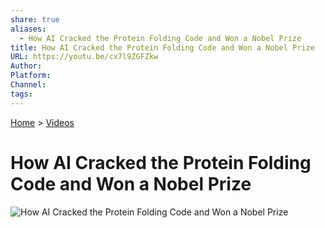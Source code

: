 ```yaml
---
share: true
aliases:
  - How AI Cracked the Protein Folding Code and Won a Nobel Prize
title: How AI Cracked the Protein Folding Code and Won a Nobel Prize
URL: https://youtu.be/cx7l9ZGFZkw
Author: 
Platform: 
Channel: 
tags: 
---
```

[Home](../index.md) > [Videos](./index.md)  
# How AI Cracked the Protein Folding Code and Won a Nobel Prize  
![How AI Cracked the Protein Folding Code and Won a Nobel Prize](https://youtu.be/cx7l9ZGFZkw)  
